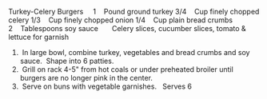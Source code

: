 Turkey-Celery Burgers
 
 
1    Pound ground turkey
3/4    Cup finely chopped celery
1/3    Cup finely chopped onion
1/4    Cup plain bread crumbs
2    Tablespoons soy sauce
 
    Celery slices, cucumber slices, tomato & lettuce for garnish
 
 
1.  In large bowl, combine turkey, vegetables and bread crumbs and soy sauce.  Shape into 6 patties.
2.  Grill on rack 4-5" from hot coals or under preheated broiler until burgers are no longer pink in the center.
3.  Serve on buns with vegetable garnishes.
 
Serves 6
